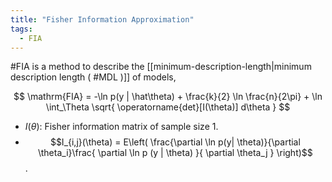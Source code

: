 ```yaml
---
title: "Fisher Information Approximation"
tags:
  - FIA
---
```



#FIA is a method to describe the [[minimum-description-length|minimum description length ( #MDL )]] of models,

$$
\mathrm{FIA} = -\ln p(y | \hat\theta) + \frac{k}{2} \ln \frac{n}{2\pi} + \ln \int_\Theta \sqrt{ \operatorname{det}[I(\theta)] d\theta }
$$

- $I(\theta)$: Fisher information matrix of sample size 1.
- $$I_{i,j}(\theta) = E\left( \frac{\partial \ln p(y| \theta)}{\partial \theta_i}\frac{ \partial \ln p (y | \theta) }{ \partial \theta_j } \right)$$.